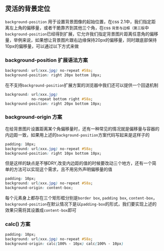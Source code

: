## 灵活的背景定位

`background-position` 用于设置背景图像的起始位置，在css 2.1中，我们指定距离左上角的偏移量，或者干脆靠齐到其他三个角，在css `背景与边框（第三版`中`background-position`已经得到扩展，它允许我们指定背景图片距离任意角的偏移量，举例来说，如果想让背景图片跟右边缘保持20px的偏移量，同时跟底部保持10px的偏移量，可以通过以下方式来做

### background-position 扩展语法方案

```css
background: url(xxx.jpg) no-repeat #58a;
background-position: right 20px bottom 10px;
```
在不支持`background-position`扩展方案的浏览器中我们还可以提供一个回退机制

```css
background: url(xxx.jpg)
            no-repeat bottom right #58a;
background-position: right 20px bottom 10px;
```

### background-origin 方案
在给背景图片设置距离某个角偏移量时，还有一种常见的情况就是偏移量与容器的内边距一致，如果用上述的`background-position`方案代码写起来是这样子的

```css
padding: 10px;
background: url(xxx.jpg) no-repeat #58a;
background-position: right 10px bottom 10px;
```
但是这样的缺点是不够DRY,改变内边距的值的时候要改动三个地方，还有一个简单的方法可以实现这个需求，且不用另外声明偏移量的值

```css
padding: 10px;
background: url(xxx.jpg) no-repeat #58a;
background-origin: content-box;
```
每个元素身上都存在三个矩形框分别是`border box`, `padding box`, `content-box`，`background-position`在默认情况下是以`padding-box`的形式，我们要实现上述的效果只需将其设置成`content-box`即可

### calc() 方案
```css
padding: 10px;
background: url(xxx.jpg) no-repeat #58a;
background-origin: calc(100% - 10px) calc(100% - 10px)
```
